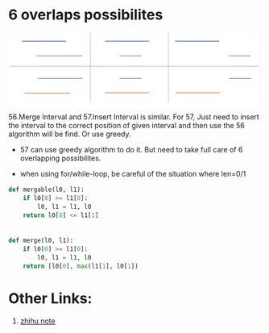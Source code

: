 # 6 overlaps possibilites
![6-overlaps](pics/6-overlaps.png)

56.Merge Interval and 57.Insert Interval is similar. For 57, Just need to insert the interval to the correct position of given interval and then use the 56 algorithm will be find. Or use greedy.

* 57 can use greedy algorithm to do it. But need to take full care of 6 overlapping possibilites.

* when using for/while-loop, be careful of the situation where len=0/1


```python
def mergable(l0, l1):
    if l0[0] >= l1[0]:
        l0, l1 = l1, l0
    return l0[0] <= l1[1]


def merge(l0, l1):
    if l0[0] >= l1[0]:
        l0, l1 = l1, l0
    return [l0[0], max(l1[1], l0[1])
```

# Other Links:
1. [zhihu note][zhihu-note]

[zhihu-note]: https://zhuanlan.zhihu.com/p/114704401